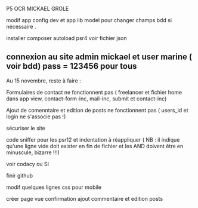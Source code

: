 P5 OCR MICKAEL GROLE

modif app config dev et app lib model pour changer champs bdd si nécessaire .

installer composer autoload psr4
voir fichier json

connexion au site admin mickael et user marine ( voir bdd) pass = 123456 pour tous
-------------------------------------------------------------------------------------------------

Au 15 novembre, reste à faire :


Formulaires de contact ne fonctionnent pas ( freelancer et fichier home dans app view, contact-form-inc, mail-inc, submit et contact-inc)

Ajout de comenntaire et edition de posts ne fonctionnent pas ( users_id et login ne s'associe pas !)

sécuriser le site

code sniffer pour les psr12 et indentation à réappliquer ( NB : il indique qu'une ligne vide doit exister en fin de fichier et les AND doivent être en minuscule, bizarre !!!)

voir codacy ou SI

finir github

modif quelques lignes css pour mobile

créer page vue confirmation ajout commentaire et edition posts
